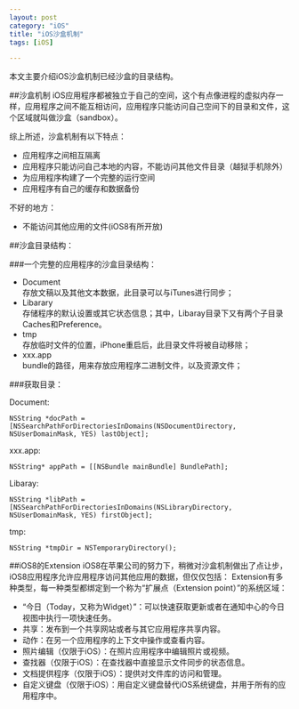 ```yaml
---
layout: post
category: "iOS"
title: "iOS沙盒机制"
tags: [iOS]

---
```


本文主要介绍iOS沙盒机制已经沙盒的目录结构。

##沙盒机制
iOS应用程序都被独立于自己的空间，这个有点像进程的虚拟内存一样，应用程序之间不能互相访问，应用程序只能访问自己空间下的目录和文件，这个区域就叫做沙盒（sandbox）。   

综上所述，沙盒机制有以下特点：   

*   应用程序之间相互隔离
*   应用程序只能访问自己本地的内容，不能访问其他文件目录（越狱手机除外）
*   为应用程序构建了一个完整的运行空间
*   应用程序有自己的缓存和数据备份

不好的地方：
   
*   不能访问其他应用的文件(iOS8有所开放)

##沙盒目录结构：

###一个完整的应用程序的沙盒目录结构：   

*   Document    
	存放文稿以及其他文本数据，此目录可以与iTunes进行同步；
*   Libarary   
	存储程序的默认设置或其它状态信息；其中，Libaray目录下又有两个子目录Caches和Preference。
*   tmp   
	存放临时文件的位置，iPhone重启后，此目录文件将被自动移除；
*   xxx.app   
	bundle的路径，用来存放应用程序二进制文件，以及资源文件；

###获取目录：

Document:

	NSString *docPath = [NSSearchPathForDirectoriesInDomains(NSDocumentDirectory, NSUserDomainMask, YES) lastObject];

xxx.app:

	NSString* appPath = [[NSBundle mainBundle] BundlePath];

Libaray:

    NSString *libPath = [NSSearchPathForDirectoriesInDomains(NSLibraryDirectory, NSUserDomainMask, YES) firstObject]; 

tmp:

	NSString *tmpDir = NSTemporaryDirectory(); 


##iOS8的Extension
iOS8在苹果公司的努力下，稍微对沙盒机制做出了点让步，iOS8应用程序允许应用程序访问其他应用的数据，但仅仅包括：
Extension有多种类型，每一种类型都绑定到一个称为“扩展点（Extension point）”的系统区域：

*   “今日（Today，又称为Widget）”：可以快速获取更新或者在通知中心的今日视图中执行一项快速任务。
*   共享：发布到一个共享网站或者与其它应用程序共享内容。
*   动作：在另一个应用程序的上下文中操作或查看内容。
*   照片编辑（仅限于iOS）：在照片应用程序中编辑照片或视频。
*   查找器（仅限于iOS）：在查找器中直接显示文件同步的状态信息。
*   文档提供程序（仅限于iOS）：提供对文件库的访问和管理。
*   自定义键盘（仅限于iOS）：用自定义键盘替代iOS系统键盘，并用于所有的应用程序中。
